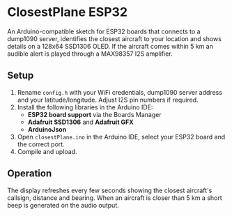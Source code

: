 # ClosestPlane ESP32

An Arduino-compatible sketch for ESP32 boards that connects to a dump1090 server, identifies the closest aircraft to your location and shows details on a 128x64 SSD1306 OLED. If the aircraft comes within 5 km an audible alert is played through a MAX98357 I2S amplifier.

## Setup
1. Rename `config.h` with your WiFi credentials, dump1090 server address and your latitude/longitude. Adjust I2S pin numbers if required.
2. Install the following libraries in the Arduino IDE:
   - **ESP32 board support** via the Boards Manager
   - **Adafruit SSD1306** and **Adafruit GFX**
   - **ArduinoJson**
3. Open `closestPlane.ino` in the Arduino IDE, select your ESP32 board and the correct port.
4. Compile and upload.

## Operation
The display refreshes every few seconds showing the closest aircraft's callsign, distance and bearing. When an aircraft is closer than 5 km a short beep is generated on the audio output.
